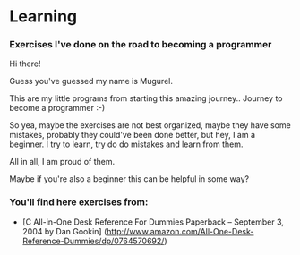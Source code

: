 # Learning
### Exercises I've done on the road to becoming a programmer



Hi there!

Guess you've guessed my name is Mugurel.

This are my little programs from starting this amazing journey..
Journey to become a programmer :-)

So yea, maybe the exercises are not best organized, maybe they have some mistakes,
probably they could've been done better, but hey, I am a beginner. 
I try to learn, try do do mistakes and learn from them.

All in all, I am proud of them.

Maybe if you're also a beginner this can be helpful in some way?

### You'll find here exercises from:
- [C All-in-One Desk Reference For Dummies Paperback – September 3, 2004 by Dan Gookin] (http://www.amazon.com/All-One-Desk-Reference-Dummies/dp/0764570692/)



